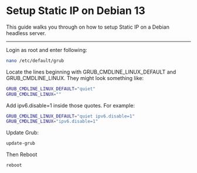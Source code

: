 # Setup Static IP on Debian 13

This guide walks you through on how to setup Static IP on a Debian headless server.

---

Login as root and enter following:

```bash
nano /etc/default/grub
```

Locate the lines beginning with GRUB_CMDLINE_LINUX_DEFAULT and GRUB_CMDLINE_LINUX. They might look something like:

```bash
GRUB_CMDLINE_LINUX_DEFAULT="quiet"
GRUB_CMDLINE_LINUX=""
```

Add ipv6.disable=1 inside those quotes. For example:

```bash
GRUB_CMDLINE_LINUX_DEFAULT="quiet ipv6.disable=1"
GRUB_CMDLINE_LINUX="ipv6.disable=1"
```

Update Grub:

```bash
update-grub
```

Then Reboot

```bash
reboot
```
